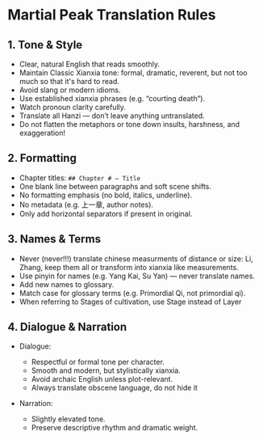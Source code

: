 # Martial Peak Translation Rules

## 1. Tone & Style

* Clear, natural English that reads smoothly.
* Maintain Classic Xianxia tone: formal, dramatic, reverent, but not too much so that it's hard to read.
* Avoid slang or modern idioms.
* Use established xianxia phrases (e.g. “courting death”).
* Watch pronoun clarity carefully.
* Translate all Hanzi — don’t leave anything untranslated.
* Do not flatten the metaphors or tone down insults, harshness, and exaggeration!

## 2. Formatting

* Chapter titles: `## Chapter # — Title`
* One blank line between paragraphs and soft scene shifts.
* No formatting emphasis (no bold, italics, underline).
* No metadata (e.g. 上一章, author notes).
* Only add horizontal separators if present in original.

## 3. Names & Terms

* Never (never!!!) translate chinese measurments of distance or size: Li, Zhang, keep them all or transform into xianxia like measurements.
* Use pinyin for names (e.g. Yang Kai, Su Yan) — never translate names.
* Add new names to glossary.
* Match case for glossary terms (e.g. Primordial Qi, not primordial qi).
* When referring to Stages of cultivation, use Stage instead of Layer

## 4. Dialogue & Narration

* Dialogue:
  * Respectful or formal tone per character.
  * Smooth and modern, but stylistically xianxia.
  * Avoid archaic English unless plot-relevant.
  * Always translate obscene language, do not hide it

* Narration:
  * Slightly elevated tone.
  * Preserve descriptive rhythm and dramatic weight.

